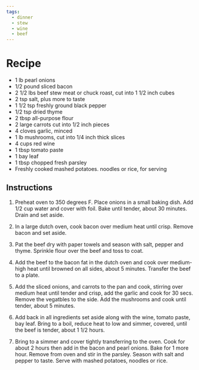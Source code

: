 ```yaml
---
tags:
  - dinner
  - stew
  - wine
  - beef
---
```


# Recipe
- 1 lb pearl onions
- 1/2 pound sliced bacon
- 2 1/2 lbs beef stew meat or chuck roast, cut into 1 1/2 inch cubes
- 2 tsp salt, plus more to taste
- 1 1/2 tsp freshly ground black pepper
- 1/2 tsp dried thyme
- 2 tbsp all-purpose flour
- 2 large carrots cut into 1/2 inch pieces
- 4 cloves garlic, minced
- 1 lb mushrooms, cut into 1/4 inch thick slices
- 4 cups red wine
- 1 tbsp tomato paste
- 1 bay leaf
- 1 tbsp chopped fresh parsley
- Freshly cooked mashed potatoes. noodles or rice, for serving

## Instructions
1) Preheat oven to 350 degrees F. Place onions in a small baking dish. Add 1/2 cup water and cover with foil. Bake until tender, about 30 minutes. Drain and set aside.

2) In a large dutch oven, cook bacon over medium heat until crisp. Remove bacon and set aside. 

3) Pat the beef dry with paper towels and season with salt, pepper and thyme. Sprinkle flour over the beef and toss to coat.

4) Add the beef to the bacon fat in the dutch oven and cook over medium-high heat until browned on all sides, about 5 minutes. Transfer the beef to a plate.

5) Add the sliced onions, and carrots to the pan and cook, stirring over medium heat until tender and crisp, add the garlic and cook for 30 secs. Remove the vegatbles 
to the side. Add the mushrooms and cook until tender, about 5 minutes.

6) Add back in all ingredients set aside along with the wine, tomato paste, bay leaf. Bring to a boil, reduce heat to low and simmer, covered, until the beef is tender, about 1 1/2 hours.

7) Bring to a simmer and cover tightly transferring to the oven. Cook for about 2 hours then add in the bacon and pearl onions. Bake for 1 more hour. Remove from oven and stir in the parsley. Season with salt and pepper to taste. Serve with mashed potatoes, noodles or rice.